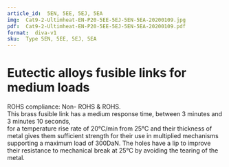 ```yaml
---
article_id:  5EN, 5EE, 5EJ, 5EA
img:  Cat9-2-Ultimheat-EN-P20-5EE-5EJ-5EN-5EA-20200109.jpg
pdf:  Cat9-2-Ultimheat-EN-P20-5EE-5EJ-5EN-5EA-20200109.pdf
format:  diva-v1
sku:  Type 5EN, 5EE, 5EJ, 5EA
---
```


# Eutectic alloys fusible links for medium loads  

ROHS compliance: Non- ROHS & ROHS.  
This brass fusible link has a medium response time, between 3 minutes and 3 minutes 10 seconds,  
for a temperature rise rate of 20°C/min from 25°C and their thickness of metal gives them
sufficient strength for their use in multiplied mechanisms supporting a maximum load of 300DaN. 
The holes have a lip to improve their resistance to mechanical break at 25°C by avoiding the tearing of the metal.  

